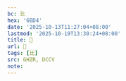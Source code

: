 ```yaml
---
bc: 比
hex: '6BD4'
date: '2025-10-13T11:27:04+08:00'
lastmod: '2025-10-19T13:30:24+08:00'
title: 󰕘
url: 󰕘
tags: [比]
src: GHZR, DCCV
note:
---
```

